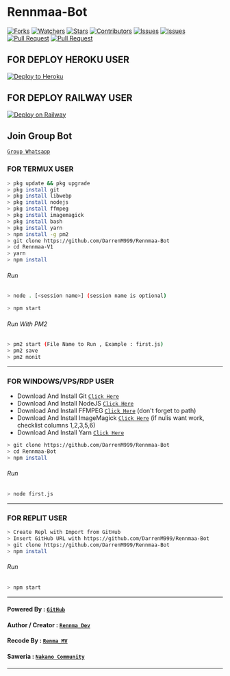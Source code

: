 # Rennmaa-Bot
<a href="https://github.com/DarrenM999/Rennmaa-Bot/network/members"><img title="Forks" src="https://img.shields.io/github/forks/DarrenM999/Rennmaa-Bot?label=Forks&color=blue&style=flat-square"></a>
<a href="https://github.com/DarrenM999/Rennmaa-Bot/watchers"><img title="Watchers" src="https://img.shields.io/github/watchers/DarrenM999/Rennmaa-Bot?label=Watchers&color=green&style=flat-square"></a>
<a href="https://github.com/DarrenM999/Rennmaa-Bot/stargazers"><img title="Stars" src="https://img.shields.io/github/stars/DarrenM999/Rennmaa-Bot?label=Stars&color=yellow&style=flat-square"></a>
<a href="https://github.com/DarrenM999/Rennmaa-Bot/graphs/contributors"><img title="Contributors" src="https://img.shields.io/github/contributors/DarrenM999/Rennmaa-Bot?label=Contributors&color=blue&style=flat-square"></a>
<a href="https://github.com/DarrenM999/Rennmaa-Bot/issues"><img title="Issues" src="https://img.shields.io/github/issues/DarrenM999/Rennmaa-Bot?label=Issues&color=success&style=flat-square"></a>
<a href="https://github.com/DarrenM999/Rennmaa-Bot/issues?q=is%3Aissue+is%3Aclosed"><img title="Issues" src="https://img.shields.io/github/issues-closed/DarrenM999/Rennmaa-Bot?label=Issues&color=red&style=flat-square"></a>
<a href="https://github.com/DarrenM999/Rennmaa-Bot/pulls"><img title="Pull Request" src="https://img.shields.io/github/issues-pr/DarrenM999/Rennmaa-Bot?label=PullRequest&color=success&style=flat-square"></a>
<a href="https://github.com/DarrenM999/Rennmaa-Bot/pulls?q=is%3Apr+is%3Aclosed"><img title="Pull Request" src="https://img.shields.io/github/issues-pr-closed/DarrenM999/Rennmaa-Bot?label=PullRequest&color=red&style=flat-square"></a>

## FOR DEPLOY HEROKU USER


<p><a href="https://heroku.com/deploy?template="https://github.com/DarrenM999/Rennmaa-Bot"> <img src="https://www.herokucdn.com/deploy/button.svg" alt="Deploy to Heroku" /></a></p>


## FOR DEPLOY RAILWAY USER


[![Deploy on Railway](https://railway.app/button.svg)](https://railway.app/new/template?template=https%3A%2F%2Fgithub.com%2FDarrenM999%2FRennmaa-Bot)

## Join Group Bot
[`Group Whatsapp`](https://chat.whatsapp.com/IjkxHq13RH70aobzOwL5VB)
### FOR TERMUX USER
```bash
> pkg update && pkg upgrade
> pkg install git
> pkg install libwebp
> pkg install nodejs
> pkg install ffmpeg
> pkg install imagemagick
> pkg install bash
> pkg install yarn
> npm install -g pm2
> git clone https://github.com/DarrenM999/Rennmaa-Bot
> cd Rennmaa-V1
> yarn
> npm install
```
###### Run
```bash
> node . [<session name>] (session name is optional)
```

```bash
> npm start
```
###### Run With PM2
```bash
> pm2 start (File Name to Run , Example : first.js)
> pm2 save
> pm2 monit
```

---------

### FOR WINDOWS/VPS/RDP USER
* Download And Install Git [`Click Here`](https://git-scm.com/downloads) <br>
* Download And Install NodeJS [`Click Here`](https://nodejs.org/en/download) <br>
* Download And Install FFMPEG [`Click Here`](https://ffmpeg.org/download.html) (don't forget to path) 
* Download And Install ImageMagick [`Click Here`](https://imagemagick.org/script/download.php) (if nulis want work,  checklist columns 1,2,3,5,6) 
* Download And Install Yarn [`Click Here`](https://classic.yarnpkg.com/lang/en/docs/install/#windows-stable)
```bash
> git clone https://github.com/DarrenM999/Rennmaa-Bot
> cd Rennmaa-Bot
> npm install
```
###### Run
```bash
> node first.js
```
--------------

### FOR REPLIT USER
```bash
> Create Repl with Import from GitHub
> Insert GitHub URL with https://github.com/DarrenM999/Rennmaa-Bot
> git clone https://github.com/DarrenM999/Rennmaa-Bot
> npm install
```
###### Run
```bash
> npm start
```

---------------

#### Powered By : [`GitHub`](https://github.com/)

#### Author / Creator : [`Rennma Dev`](https://github.com/DarenM999/Rennmaa-Bot)

#### Recode By : [`Renma MV`](https://www.youtube.com/c/RenmaMV)
  
#### Saweria : [`Nakano Community`](https://saweria.co/NakanoCommunity)

---------------
